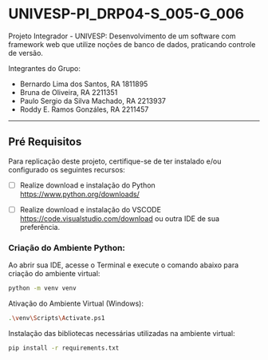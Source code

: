 # UNIVESP-PI_DRP04-S_005-G_006

Projeto Integrador - UNIVESP: Desenvolvimento de um software com framework web que utilize noções de banco de dados, praticando controle de versão.

Integrantes do Grupo:

- Bernardo Lima dos Santos, RA 1811895
- Bruna de Oliveira, RA 2211351
- Paulo Sergio da Silva Machado, RA 2213937
- Roddy E. Ramos Gonzáles, RA 2211457

__________________________________________________________________________

## Pré Requisitos
Para replicação deste projeto, certifique-se de ter instalado e/ou configurado os seguintes recursos:

- [ ] Realize download e instalação do Python https://www.python.org/downloads/
- [ ] Realize download e instalação do VSCODE https://code.visualstudio.com/download ou outra IDE de sua preferência.


### Criação do Ambiente Python:

Ao abrir sua IDE, acesse o Terminal e execute o comando abaixo para criação do ambiente virtual:
```sh
python -m venv venv
```

Ativação do Ambiente Virtual (Windows):
```sh
.\venv\Scripts\Activate.ps1
```

Instalação das bibliotecas necessárias utilizadas na ambiente virtual:
```sh
pip install -r requirements.txt
```




